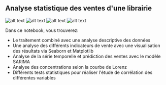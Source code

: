 
## Analyse statistique des ventes d'une librairie
![alt text](https://img.shields.io/badge/JUPYTER-F37626.svg?style=for-the-badge&logo=JUPYTER&logoColor=white)
![alt text](https://img.shields.io/badge/Python-FFD43B?style=for-the-badge&logo=python&logoColor=blue)
![alt text](https://img.shields.io/badge/Pandas-2C2D72?style=for-the-badge&logo=pandas&logoColor=white)
![alt text](https://img.shields.io/badge/Plotly-239120?style=for-the-badge&logo=plotly&logoColor=white)


Dans ce notebook, vous trouverez:

* Le traitement combiné avec une analyse descriptive des données 
* Une analyse des différents indicateurs de vente avec une visualisation des résultats via Seaborn et Matplotlib
* Analyse de la série temporelle et prédiction des ventes avec le modèle SARIMA
* Analyse des concentrations selon la courbe de Lorenz
* Différents tests statistiques pour réaliser l'étude de corrélation des différentes variables

